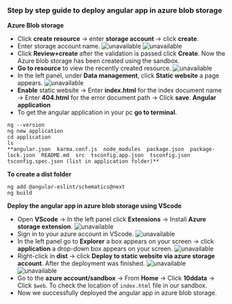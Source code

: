 ### **Step by step guide to deploy angular app in azure blob storage**
**Azure Blob storage**
- Click **create resource** -> enter **storage account** -> click **create**.
- Enter storage account name.
![unavailable](https://lh3.googleusercontent.com/AEZHyD5luhJJOIm2v_Fs-Bl2VakrUaTmWXRvjczx3RE6hS7Meel8RhJr6di4DO25hhNQmKIsa-S3KDdJDV5SgU74PkHjWlSSbiKz7Em2L1BKBYa1QDk0sCEtotnE-mqRMGcjsy7euSYwF6IO1B5Z_benC_xYcpeB1SwhOU_imr_cSCHK6m3TxH8U8kADHBoaMVzIukJZr-KcsHlh1EdFjJ_KkjJZwvbdmyAk6Nr0nkjgmMuOwEN_1lhrj4od7LHL3kL7cypWAglUdPdohy-Y6k9BpmqFsjym0uKY0JTzqKE6ZRQ287IzOJU6wrraOWbsITlWjdJQJrXnQOVwAuElLVIw0ljuspxxAHsPU4o5_EOdEp9nXVcJhNKUgHljvD_hNaR61Kc4vDHSi_RtdVthAV9CeP3U0qRPuXqqPPIuJfzDAWCtVHMRTleR193pEwa6MgBS1-MXTofMCgB2765EsV_43Ri_O5Q0pEXeTT2RmkZzp8htN8wNZISePxjQF0OrrtWqc8sE0t-fp-T6jzE6jTTxh1e2scxhRMUbQ8vwKkT8WSsmdPNwTd2ujMkpjfkkPtpP-_t5BGcZflzPFJQK9z1VyfX0lfnbLz4UgtK2NaW_hWX0Aw6DAMz71MIJLdzfO6u1ws1GqNWrMnmaYynVKQHYtVWEqFRZ7TkBaHTQOVD4r6EzEsZ6Tz4TOWE_kmf4dxOO8-rGw92pACyXHzFtkA=w1423-h800-no?authuser=0)
![unavailable](https://lh3.googleusercontent.com/diTRz_ce3ePR-Oyuh04RMIRaTh0Ve7pGHjY5-dBtR5EC8_Q682wiMVodTdcyGoToz0-q6aibecienHox1D6ZiZ5fzT73a-OwyDzOO22PT2SkmK_M_BGe0MBFqAx82slce51mPUi8WY2UWVqwgV76sg6BeTxpqxBM2lAeFkhzhdm8H_rX1IOJ_LGtjPSZyNgaykjsPuPNMd5MyND5L63PmkAALn6T4ChC--hf3dbvwHDT3zRX5Oj7-GDjbPbLAnhGB0S-aHqt8IYovdaycuso0H_KjLR83s0k2BWCdf-_k107cnMLNeYCmSH9WgJjoGYpK0qviJN-BPq3lY_jcW2VtkcK4ue_3qOJ1KajSnD9PbJbj344hqosr9QQz-BjLV76ZgX8ow1hXUk8JT04OZlc1BuitvG-1Wedd67W07F8a0y5DK3G19re7N1qW2K27s9agLs7NrhB2p_nhTbILwP1tbZtCaTvmaCYGr0ePxaBlAzUIKMFmh0GtJEDopIabMyOsiesOX4BNyl1JP1wNzaIX70xKewdS1RP6rj3HaBlQ5jsY68Kn9TpFoqGD-3VniS0CW_ytCkYJHXUfmwFNqWWmCzCWAbOiHG5YJMRg7beZoyZILkN_tgc_UeLOMe0htVVOgfn8fv-ZQDd7al7y1qEiHelzGxT91S_U3p_wvux32McpAPGTpx2Dd-3ARHMXV4XROBlv10h5oH95y7PGLOxfA=w1423-h800-no?authuser=0)
- Click **Review+create** after the validation is passed click **Create**. Now the Azure blob storage has been created using the sandbox.
- **Go to resource** to view the recently created resource.
![unavailable](https://lh3.googleusercontent.com/r_uo_XsRnzXbI7-s5VGOAmcfMrxjHfxA0u7sGWfSiTR-Oc2I2uElCxCzbhQ3sYkwgSnuMrUA2Ud0h0VxUY6AUAyTjhpb8p7S9_9XbNc9eOmEe3V5nNpizVzL13ARVnWmK93FU6K3DF1GaWAatylWctSD98JTB0qbej5XEkBn5zykpke4LjcdM0yiKbd3R2_g2-RYhxW1imYVmTDnXn7kVIQgn6NQDPQJNcanZIViRz5E8lFvuKoH1NsAD4LMLVyrKL26dt5OFpDbA_Ka_i-sxyPgkkSZQMs_YImY8C4Q-nYnOsSCdyOHpEF19ZAytQbA7vJIMSD47_EoUAE2Z-LgzrWPPwpZQCk57XMNK6OHIbsd-pnnO6yJY5WJFueF1_8tHPxCTdXbTSUGjvSwcF0rcqc_XllaPxbNdbx_RMA59b2ugKeG6Wh8hadodharbnKztVajeDHU19OZVCmpCTAxwWjwMhTbnpb4D83BbnHGFq0IcOOD4B5Z6LS754Y9cIs0hjC7tU8mi92HgKjWjbKLKhvjubmVdHiUdCtE-n_jxxBb6SFmqfG5-FqdFE2tc3-BLxK9hgHQxHFYB6QSpD8RenN2ae3fu12D9StDG_QixM4rFDg9Oj38BdmIGG6nkbJnX1YbcL1FEJhooa53YDjdjDySgL7CD9RR3A1Vem8-i06S4xoPQDpz4ZLZQav80K5DTs-KOC1g456k1jvMjz5E0Q=w1423-h800-no?authuser=0)
- In the left panel, under **Data management**, click **Static website** a page appears.
![unavailable](https://lh3.googleusercontent.com/5Lg0gbud5V1UT9n_ZriHNxh3-DaTZZMaVdZ_XnbhWDZg_S0JRNb7KZLGrUfMbfZFGYqIER2OBwdVvmN4LHLZPtk4u7aeohxzx12xHl4ZklUpDo-p0C-ZdhKlFROutH_hNoLx_ZbiGomJnXQ6LRsPR3qU8V9APlaqehEmI9S6uyAicf1AxpK5GKQvpx4r2G-2A5Q5V-fU0behYMOQpWnsPizAj4qMTa6YorcGQzmeXPRZZRezF5aC7hpZLoCTbqqy-9TqyquMYJMTmDjyB8Y1R-XKxjdBINkeZlWyxzhc1muIm_DSXPN6kwDnnfKqpxlZfEjE2I5HxrKuVfSlRmUYpXcel2ullEaHb_JdRSJikBIx8RJ1Ju-R-y0vLnDCei9yyTJr30gWVwh6Q6g31Gi7Pqd3iYAlosJFnVTsZCVOcwPjdYBl7CHfkKts-3KeHoWru-SCnKZVWq_G3bfy2wtSBXIqKMbRkKdClsU7zq02isiSUhgAL2AilUdhBAcvVuMXliAqz-Q8WkVTViZQeXVHERhh5vE4TdwU6iclwBAOAg8qwS8zE0EZbzzcKqtSW0QWxllR_d9FWguCVoBBHNm3H3PbQSoRBtinzGsZp5iao-TUt5Qx5oOMhRO1iO3e7d-PFemR0Cyscn8thKMe7sTos-qN1-pkoRGIpBPeSn0BUwCEGNupO08wfXAz0TicIXzfDhTcyWxuoo0a-sjW8zkmZA=w1423-h800-no?authuser=0)
- **Enable** static website -> Enter **index.html** for the index document name -> Enter **404.html** for the error document path -> Click **save**.
**Angular application**
- To get the angular application in your pc **go to terminal**.
``` Terminal
ng --version
ng new application
cd application
ls
**angular.json  karma.conf.js  node_modules  package.json  package-lock.json  README.md  src  tsconfig.app.json  tsconfig.json  tsconfig.spec.json (list in application folder)**
```
**To create a dist folder**
```Terminal
ng add @angular-eslint/schematics@next
ng build
```
**Deploy the angular app in azure blob storage using VScode**
- Open **VScode** -> In the left panel click **Extensions** -> Install **Azure storage extension**.
![unavailable](https://lh3.googleusercontent.com/5BAclDIe4X3pbAGn8YbNojXHgtXwasM79lcZU1kNmBkVDu6MocRTkjf392AOJ9vXlZra3pG4kWV6Wpjp_EhkYoRmuEU90ec6xyLmEmnERnpywnIP4n1Gu_vj_T1v7xlZoTh8h_Ty3IAtH-fJLgMJA37049CAq-Wphx6vG0-wzZMYj0qKn4Gn_NTQMa6chFglk8AOGkM_eHYNTD0gBIhnAA5szirFjPVf6hFkE0QN590tlnvBuPK2vbC4xIpumZXXKjE9WemHU2Mv2kGGJ8nvufqInp5sX36j3tfm-u7yIwgmJK0-Dr89urw9iEaCb6Jj4vxw-is6AwuGSEqb816CMtCy4D9ZVU5wkChPjHfZ_s5iboxTM__XlbdWWwXKM0vvy-O1Npfn3PIQlYmrwGALSC3LhZMZI25Z-R0_Q_L06moIZehtUcIctDAfltb6fnBNgKzuxq30ETLIV0Pudw3DUe1RNTUcJTW-_Y50fWDmeNKcukWEGZFqCHhllBGRUWT3ZGD3IP9vyxuW99Z_kHsqWpQoi3UiLjThYipj5iW3WNfLc_zII-V1LIg4ciU65rLPwZF4CaHJ0W8pFwCoiQY41ycpG9mVCXV8LPv82PhM3CFoox6dlqYDCqKaD95dUZboBQl7UjNIyxe1LR0zRJ65PdZxT9p4kT2SieigXSFQO4XRfRK5cEC6yK3Aohs9Y6Rf_ppNeBTorcR-yXD9W0x1GA=w1423-h800-no?authuser=0)
- Sign in to your azure account in VScode.
![unavailable](https://lh3.googleusercontent.com/A7ItvqZAWBlJITsgx_LSR9uefOBm4l6aWgeKTKgcmNhUWPuAtyqZEctpUrYt7b-kvEif6URYrrgS22FTXxCIZAROfL5oA-mjN35ffcBSGirVkRFaCN0ga-PBuXQZAvIhh1-nUll4dkTDihyrVZu4TuEQk4xsqQzzSH9Nmv1nH_5-05fN-af_GWKqPaKKh4DXK10McDI9qwy0OiwFWywjHz_dC1twv43r5D_Z1ahl1lDLr9R2MSM1kc3r26mKhpmFNrwdmsmdLQILG9RFbafm8p20ihQoE0oFTbAuuaHk5-C0VHpKewyu7A-1xliZtMT9IIdHiAFcRoiP2Isn5b2EM3IHLYlgex0GoPpV6jzomhIiZpI-mmusLmmSvZGuW7IZbk0YkaKKqguJ1QIWk8QWgpX1QUeern2LezhewHjoY4171sFc_m2YrGqcWw8tp4Tzs3m6_X2aGsHnfBE69jKaFBoIhrzUSU_wQCDPS2xQrbQasw82hn4zUx8yf5PP3TNXGZaKZ4C8W72PfsYkZKFRE6rDLTqmflpD6BAj-sp_rVYiVWghmzaDTVXF6JIBnnGCgwrSOM_u0zNoE_RJJKhyyg86QSGDLtv6LQ3emPluADoHnNYb3Hf2VRaaC30p5diXAUTeJvj7GxdXETtxXF3nXOcnevMqAjUm82Ja9xQveOjIUAhuLBY94Vnd5VbMseNXFronqoHUmck8HkwslkL6aw=w1423-h800-no?authuser=0)
- In the left panel go to **Explorer** a box appears on your screen -> click **application** a drop-down box appears on your screen.
![unavailable](https://lh3.googleusercontent.com/TRgpCOpasqmF3x2Rn4Ybo7C1XhELcKWoZnRDFKn76YzNnF5QyeUguZ5tStv7QEhE8HKE7jIdJwpJV-WnJonaSTRPBW8mN2LQpyCECPMNa2xNYfIjWJVxANWh9SD7VEDJ8JsZ7MPNTdPNw3sf1PJIiDff_VIzIKFTcw2B2TFmxfNCgQtkQ6UrYySGuWcCDZReaSM9POEaqHPJjAg5SG4p0je7EIRopwhr8Li_a9X5j8tV53O2-zDwpgpTDZZ56gSh8ol4uYSPaP6fQRxv-1p-xcScgp56yU_IHQ3riqNbFO8XKIZZ3FcNLfKHtxZ0J2KC1LEPXaztksRcM9XLJJFrUZJ_lC6tdIn7BnZ9btyFuIIbLd_D33L_HRep4LbCsZweUAs9vz3Gf-oQPPWQOJ0-wuly1QIyneYKSpzwwjlfJRTWzDHtheWXAsv4mjQnXq5BJsUXhpXLrbrRlBgCAZR6MQQISXslKEDwdpawZCFDgvfQbPRZjqc8vkkLnyFyBoV_QivWQ5gtK9SBNE2eK9OPXwp7A14vv9uI7dLj4K28YLd7dei18yE8rRmYH3Fy0mlG-LyYCHRiOKpgdL6RM0mXysRNvJihoQ1d2p0rnZyLCcQT8ZmOrZlRp7hCiAhWL49uCh0lJI5yrTykBSX5pgR_1FGOoZYkxTS_vffBEJcQMeRjy3u6dDQn2C-GATqNFmyM4SfX2Pc1g4jHDujmPXBkPw=w1423-h800-no?authuser=0)
- Right-click in **dist** -> click **Deploy to static website via azure storage account**. After the deployment was finished.
![unavailable](https://lh3.googleusercontent.com/hcgqsqWWZwJRWYKXcfw3aT_0Ho7iw_slmDFP7mArb4RM0f_gEW9bx9B8LTjorle3IIJQ6b7-qqZmW_VlrWRTMgawNM2ciz8RuHNLUZNWb1ay_MTAW5wK72I_J57p0s1SmOGQ0_ul6Rqmxx7aK7BQZ0PMW-f29jFsHiMPAQLO0QnFgFFsYK5R2lxIiEunEYLXEH3f4dE5zB3IgtrW5_19h6E5sCkr4onD8aFFvWMZ-7UnvTIPgJxVrfcRk-HkiiDLfsQ3FKXNp-qFiOX1PwwCsm8K3oCuymPdDIOlIanbsuMPleWUjkoEswoslz2j-zPmaPf5Qj7DghCamS4oGk9RRcIRzWvWmRsAd-QZcvr6bJQDNqF491rv9JQdlrscqmUspQEuQRgijN5EHTI0UUcwfztrsMGd8hSd9Z0cz_e5TTCYyoXPHccR9W2AXIM43hNz4TCebAvo4wBmpjpHs6keh6Xrg02IINrUD-2Tfx-Zm1F6blBo-FUe7KhV73U7jkyLxFndp7mriwJyJhSYs5EWsNT-rjtQSb1hVhy-9N8iE38LugFsaWV_TqfX6ygQQsq0J3z2OEmu9F8NFjtEvJb5o8OjUUoTWbstnQOctFfRhItJ7XI_OlzpRZCEPG5lof54yYaWatZckek0GGMpqjDOAyk-wUDIy1RhRh2XL3rN3HqS3LBFGUjl7iCMzdOIJryPQjB-7BsVDtCcEOHMlE1efg=w1006-h566-no?authuser=0)
![unavailable](https://lh3.googleusercontent.com/LIRVBZbGtZ_IzQa1yIH51l9WT8RoZTVzOJ3DLoCvhsV7xBynpjepEj28gibPZAVNwRGqeCBoohyoqypPtM6DhVggOC0_IIIqJLDvPHRfh70Cn0278PS837xeOOIoIajoY0LTDufTkSPFadV99fJl2lCmQobLTGXmhvUVFgHxohhbsd2rbb1hSG7lx0eKD-sGzzaYxKjNFhjOeGbCQErmCilAX0Wc5nr6EzmOpe7FRiLw-6ifLqv4j5VJG9-jVjnjPiEvNRyIQOivX4MHwOvrb1Uq0hJPHwbvBrQUmseA3ITsXp8IQTzkITnbqVkTrJ8PIfxF4IjDL1L-AOkjdzW_LVyW2braCKC-F2olAHGrET8llzwXUqCC443Jre1awPMV0U00qsikd1r364v_CjBc2qx2W34snqx6SUINOWLt865NBEfNxbvwjEGWE1du2lgSTDHFtuw0HACepF6agNwAOD3WFq8iBbm8rtEhpA1BSXHyswvJnqVlDhgj2y7egqdIIQ-ntx_jUdNpJMxkIjHq_9e_45gp7chGZ3z1G7PiSbh-6_6JP9YFtkKhwEJSy5sq8rRqKnsdZ_rPsJzAP109oXZ41g62k4P7v2EDlTz4-d_bcWshAUM7idCWS9I9jYIaonzlv_3KV9Z_lyMlNPZWXxAimnnxUrhUaswncb1lKrkr3g-bYd3dpoxYerq-UmCA91lv3y5JG2tdP0cmd7J51A=w1528-h792-no?authuser=0)
- Go to the **azure account/sandbox** -> From **Home** -> Click **10ddata** -> Click `$web`. To check the location of `index.html` file in our sandbox.
- Now we successfully deployed the angular app in azure blob storage.




